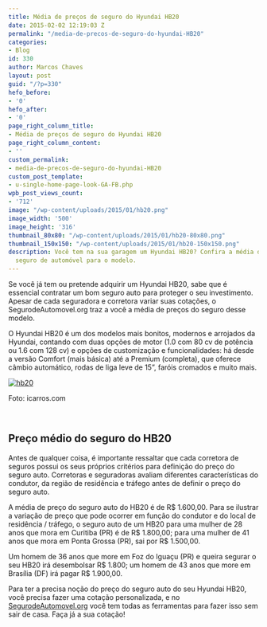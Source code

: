 ```yaml
---
title: Média de preços de seguro do Hyundai HB20
date: 2015-02-02 12:19:03 Z
permalink: "/media-de-precos-de-seguro-do-hyundai-HB20"
categories:
- Blog
id: 330
author: Marcos Chaves
layout: post
guid: "/?p=330"
hefo_before:
- '0'
hefo_after:
- '0'
page_right_column_title:
- Média de preços de seguro do Hyundai HB20
page_right_column_content:
- ''
custom_permalink:
- media-de-precos-de-seguro-do-hyundai-HB20
custom_post_template:
- u-single-home-page-look-GA-FB.php
wpb_post_views_count:
- '712'
image: "/wp-content/uploads/2015/01/hb20.png"
image_width: '500'
image_height: '316'
thumbnail_80x80: "/wp-content/uploads/2015/01/hb20-80x80.png"
thumbnail_150x150: "/wp-content/uploads/2015/01/hb20-150x150.png"
description: Você tem na sua garagem um Hyundai HB20? Confira a média de preços de
  seguro de automóvel para o modelo.
---
```


Se você já tem ou pretende adquirir um Hyundai HB20, sabe que é essencial contratar um bom seguro auto para proteger o seu investimento. Apesar de cada seguradora e corretora variar suas cotações, o SegurodeAutomovel.org traz a você a média de preços do seguro desse modelo.

O Hyundai HB20 é um dos modelos mais bonitos, modernos e arrojados da Hyundai, contando com duas opções de motor (1.0 com 80 cv de potência ou 1.6 com 128 cv) e opções de customização e funcionalidades: há desde a versão Comfort (mais básica) até a Premium (completa), que oferece câmbio automático, rodas de liga leve de 15”, faróis cromados e muito mais.

<div id="attachment_331" style="width: 510px" class="wp-caption aligncenter">
  <a href="/wp-content/uploads/2015/01/hb20.png"><img class="img-adjustment wp-image-331 size-full" src="/wp-content/uploads/2015/01/hb20.png" alt="hb20" width="500" height="316" srcset="/wp-content/uploads/2015/01/hb20.png 500w, /wp-content/uploads/2015/01/hb20-250x158.png 250w, /wp-content/uploads/2015/01/hb20-120x76.png 120w" sizes="(max-width: 500px) 100vw, 500px" /></a>
  
  <p class="wp-caption-text">
    Foto: icarros.com
  </p>
</div>

&nbsp;

## Preço médio do seguro do HB20

Antes de qualquer coisa, é importante ressaltar que cada corretora de seguros possui os seus próprios critérios para definição do preço do seguro auto. Corretoras e seguradoras avaliam diferentes características do condutor, da região de residência e tráfego antes de definir o preço do seguro auto.

A média de preço do seguro auto do HB20 é de R$ 1.600,00. Para se ilustrar a variação de preço que pode ocorrer em função do condutor e do local de residência / tráfego, o seguro auto de um HB20 para uma mulher de 28 anos que mora em Curitiba (PR) é de R$ 1.800,00; para uma mulher de 41 anos que mora em Ponta Grossa (PR), sai por R$ 1.500,00.
  
Um homem de 36 anos que more em Foz do Iguaçu (PR) e queira segurar o seu HB20 irá desembolsar R$ 1.800; um homem de 43 anos que more em Brasília (DF) irá pagar R$ 1.900,00.

Para ter a precisa noção do preço do seguro auto do seu Hyundai HB20, você precisa fazer uma cotação personalizada, e no [SegurodeAutomovel.org](/) você tem todas as ferramentas para fazer isso sem sair de casa. Faça já a sua cotação!